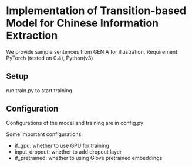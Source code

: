 # Implementation of  Transition-based Model for Chinese Information Extraction

We provide sample sentences from GENIA for illustration.
Requirement: PyTorch (tested on 0.4), Python(v3)

## Setup

run train.py to start training



## Configuration

Configurations of the model and training are in config.py

Some important configurations:

* if\_gpu: whether to use GPU for training
* input\_dropout: whether to add dropout layer
* if\_pretrained: whether to using Glove pretrained embeddings


